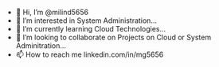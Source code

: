 - 👋 Hi, I’m @milind5656
- 👀 I’m interested in System Administration...
- 🌱 I’m currently learning Cloud Technologies...
- 💞️ I’m looking to collaborate on Projects on Cloud or System Adminitration...
- 📫 How to reach me linkedin.com/in/mg5656

<!---
milind5656/milind5656 is a ✨ special ✨ repository because its `README.md` (this file) appears on your GitHub profile.
You can click the Preview link to take a look at your changes.
--->
